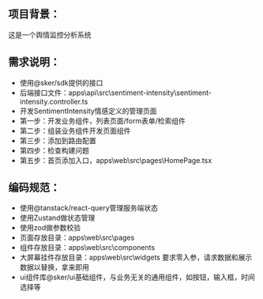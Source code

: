 ## 项目背景：

这是一个舆情监控分析系统

## 需求说明：

- 使用@sker/sdk提供的接口
- 后端接口文件：apps\api\src\sentiment-intensity\sentiment-intensity.controller.ts
- 开发SentimentIntensity情感定义的管理页面
- 第一步：开发业务组件，列表页面/form表单/检索组件
- 第二步：组装业务组件开发页面组件
- 第三步：添加到路由配置
- 第四步：检查构建问题
- 第五步：首页添加入口，apps\web\src\pages\HomePage.tsx

## 编码规范：

- 使用@tanstack/react-query管理服务端状态
- 使用Zustand做状态管理
- 使用zod做参数校验
- 页面存放目录：apps\web\src\pages
- 组件存放目录：apps\web\src\components
- 大屏幕挂件存放目录：apps\web\src\widgets 要求零入参，请求数据和展示数据以替换，拿来即用
- ui组件库@sker/ui基础组件，与业务无关的通用组件，如按钮，输入框，时间选择等
